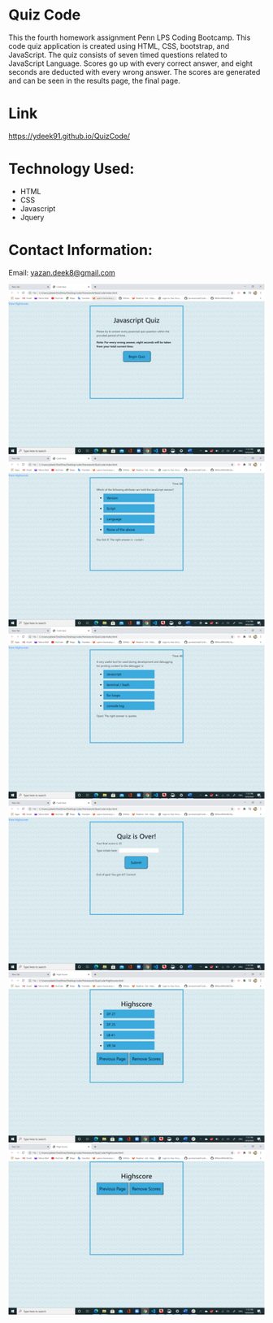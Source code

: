 # Quiz Code


This the fourth homework assignment Penn LPS Coding Bootcamp. 
This code quiz application is created using HTML, CSS, bootstrap, and JavaScript. The quiz consists of seven timed questions related to JavaScript Language. Scores go up with every correct answer, and eight seconds are deducted with every wrong answer. The scores are generated and can be seen in the results page, the final page. 

# Link 

https://ydeek91.github.io/QuizCode/


# Technology Used: 

- HTML 
- CSS
- Javascript 
- Jquery 

# Contact Information: 
Email: yazan.deek8@gmail.com 








<img src="ScreenshoOne.png" alt="">
<img src="ScreenshotTwo.png" alt="">
<img src="ScreenshotThree.png" alt="">
<img src="ScreenshotFour.png" alt="">
<img src="ScreenshotFive.png" alt="">
<img src="Screenshotsix.png" alt="">
